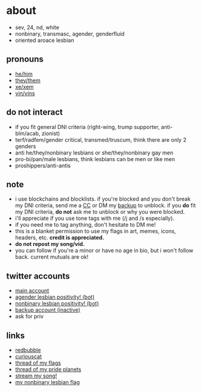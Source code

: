# about
- sev, 24, nd, white
- nonbinary, transmasc, agender, genderfluid
- oriented aroace lesbian

## pronouns
- [he/him](/pronouns/hehim.md)
- [they/them]()
- [xe/xem]()
- [vin/vins]()

## do not interact
- if you fit general DNI criteria (right-wing, trump supporter, anti-blm/acab, zionist)
- terf/radfem/gender critical, transmed/truscum, think there are only 2 genders
- anti he/they/nonbinary lesbians or she/they/nonbinary gay men
- pro-bi/pan/male lesbians, think lesbians can be men or like men
- proshippers/anti-antis


## note
- i use blockchains and blocklists. if you're blocked and you don't break my DNI criteria, send me a [CC](https://curiouscat.me/theybian) or DM my [backup](https://twitter.com/theybian1) to unblock. if you **do** fit my DNI criteria, **do not** ask me to unblock or why you were blocked.
- i'll appreciate if you use tone tags with me (/j and /s especially).
- if you need me to tag anything, don't hesitate to DM me!
- this is a blanket permission to use my flags in art, memes, icons, headers, etc. **credit is appreciated.**
- **do not repost my song/vid.**
- you can follow if you're a minor or have no age in bio, but i won't follow back. current mutuals are ok!


## twitter accounts
- [main account](https://twitter.com/theybian)
- [agender lesbian positivity! (bot)](https://twitter.com/agenderlesbians)
- [nonbinary lesbian positivity! (bot)](https://twitter.com/enbylesbians)
- [backup account (inactive)](https://twitter.com/theybian1)
- ask for priv


## links
- [redbubble](https://theybian.redbubble.com)
- [curiouscat](https://curiouscat.com/theybian)
- [thread of my flags](https://twitter.com/theybian/status/1308435954168979465?s=19)
- [thread of my pride planets](https://twitter.com/theybian/status/1393646080659705861)
- [stream my song!](https://twitter.com/theybian/status/1300540997185810433)
- [my nonbinary lesbian flag](https://twitter.com/theybian/status/1403722750280220681)

